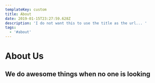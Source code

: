 ```yaml
---
templateKey: custom
title: About
date: 2019-01-15T23:27:59.628Z
description: 'I do not want this to use the title as the url... '
tags:
  - '#about'
---
```

# About Us

## We do awesome things when no one is looking
